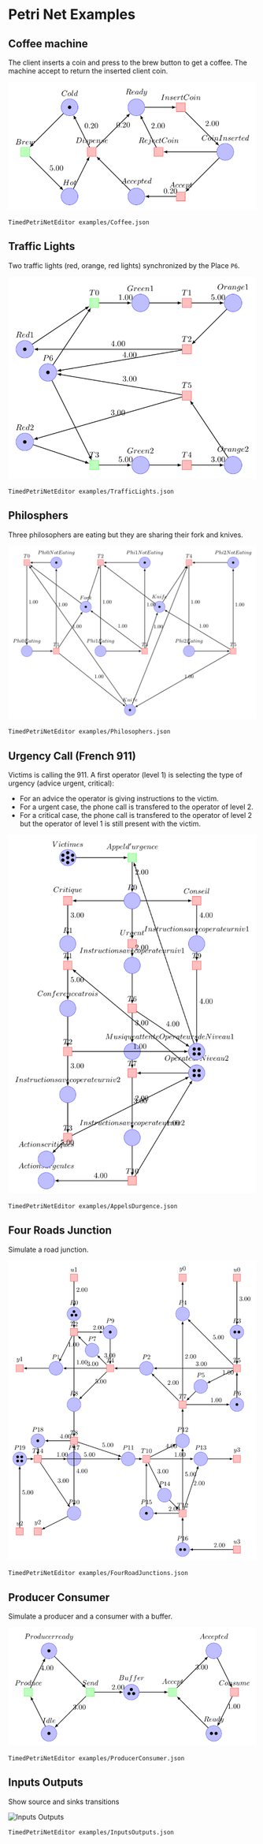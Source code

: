 # Petri Net Examples

## Coffee machine

The client inserts a coin and press to the brew button to get a coffee.
The machine accept to return the inserted client coin.

![Coffee](pics/Coffee.png)

```
TimedPetriNetEditor examples/Coffee.json
```

## Traffic Lights

Two traffic lights (red, orange, red lights) synchronized by the Place `P6`.

![Traffic Lights](pics/TrafficLights.png)

```
TimedPetriNetEditor examples/TrafficLights.json
```

## Philosphers

Three philosophers are eating but they are sharing their fork and knives.

![Philosophers](pics/Philosophers.png)

```
TimedPetriNetEditor examples/Philosophers.json
```

## Urgency Call (French 911)

Victims is calling the 911. A first operator (level 1) is selecting the type of urgency (advice urgent, critical):
- For an advice the operator is giving instructions to the victim.
- For a urgent case, the phone call is transfered to the operator of level 2.
- For a critical case, the phone call is transfered to the operator of level 2 but the operator of level 1 is still present with the victim.

![Appels Durgence](pics/AppelsDurgence.png)

```
TimedPetriNetEditor examples/AppelsDurgence.json
```

## Four Roads Junction

Simulate a road junction.

![Four Road Junctions](pics/FourRoadJunctions.png)

```
TimedPetriNetEditor examples/FourRoadJunctions.json
```

## Producer Consumer

Simulate a producer and a consumer with a buffer.

![Producer Consumer](pics/ProducerConsumer.png)

```
TimedPetriNetEditor examples/ProducerConsumer.json
```

## Inputs Outputs

Show source and sinks transitions

![Inputs Outputs](pics/InputsOutputs.png)

```
TimedPetriNetEditor examples/InputsOutputs.json
```
